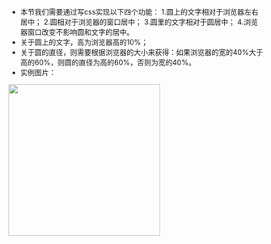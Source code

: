 - 本节我们需要通过写css实现以下四个功能：
 1.圆上的文字相对于浏览器左右居中；
 2.圆相对于浏览器的窗口居中；
 3.圆里的文字相对于圆居中；
 4.浏览器窗口改变不影响圆和文字的居中。
- 关于圆上的文字，高为浏览器高的10%；
- 关于圆的直径，则需要根据浏览器的大小来获得：如果浏览器的宽的40%大于高的60%，则圆的直径为高的60%，否则为宽的40%。
- 实例图片：
<img src="http://7xi7zt.com1.z0.glb.clouddn.com/css_test_example.png" style="width:300px;">